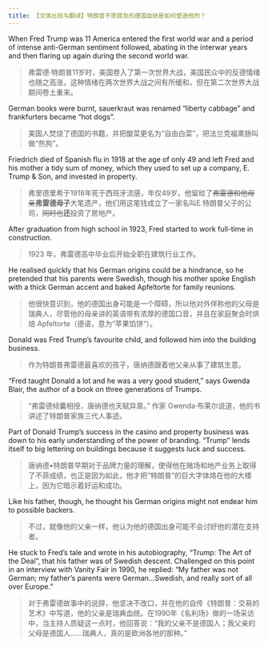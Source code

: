 ```yaml
---
title: 【文体比较与翻译】特朗普不愿提及的德国血统是如何塑造他的？
---
```




When Fred Trump was 11 America entered the first world war and a period of intense anti-German sentiment followed, abating in the interwar years and then flaring up again during the second world war.

> 弗雷德·特朗普11岁时，美国卷入了第一次世界大战，美国民众中的反德情绪也随之高涨，这种情绪在两次世界大战之间有所缓和，但在第二次世界大战期间卷土重来。

German books were burnt, sauerkraut was renamed “liberty cabbage” and frankfurters became “hot dogs”. 

> 美国人焚烧了德国的书籍，并把酸菜更名为“自由白菜”，把法兰克福熏肠叫做“热狗”。

Friedrich died of Spanish flu in 1918 at the age of only 49 and left Fred and his mother a tidy sum of money, which they used to set up a company, E. Trump & Son, and invested in property.

> 弗里德里希于1918年死于西班牙流感，年仅49岁。他留给了~~弗雷德和他母亲~~**弗雷德母子**大笔遗产，他们用这笔钱成立了一家名叫E.特朗普父子的公司，~~同时也~~**还**投资了房地产。

After graduation from high school in 1923, Fred started to work full-time in construction.

> 1923 年，弗雷德高中毕业后开始全职在建筑行业工作。

He realised quickly that his German origins could be a hindrance, so he pretended that his parents were Swedish, though his mother spoke English with a thick German accent and baked Apfeltorte for family reunions.

> 他很快意识到，他的德国出身可能是一个障碍，所以他对外佯称他的父母是瑞典人，尽管他的母亲讲的英语带有浓厚的德国口音，并且在家庭聚会时烘焙 Apfeltorte（德语，意为“苹果馅饼“）。

Donald was Fred Trump’s favourite child, and followed him into the building business.

> 作为特朗普弗雷德最喜欢的孩子，唐纳德跟着他父亲从事了建筑生意。

 “Fred taught Donald a lot and he was a very good student,” says Gwenda Blair, the author of a book on three generations of Trumps.

> “弗雷德倾囊相授，唐纳德也天赋异禀。” 作家 Gwenda·布莱尔说道，他的书讲述了特朗普家族三代人事迹。

Part of Donald Trump’s success in the casino and property business was down to his early understanding of the power of branding. “Trump” lends itself to big lettering on buildings because it suggests luck and success.

> 唐纳德•特朗普早期对于品牌力量的理解，使得他在赌场和地产业务上取得了不菲成绩，也正是因为如此，他才把“特朗普”的巨大字体烙在他的大楼上，因为它暗示着好运和成功。

Like his father, though, he thought his German origins might not endear him to possible backers.

> 不过，就像他的父亲一样，他认为他的德国出身可能不会讨好他的潜在支持者。

He stuck to Fred’s tale and wrote in his autobiography, “Trump: The Art of the Deal”, that his father was of Swedish descent. Challenged on this point in an interview with Vanity Fair in 1990, he replied: “My father was not German; my father’s parents were German…Swedish, and really sort of all over Europe.”

> 对于弗雷德故事中的说辞，他坚决不改口，并在他的自传《特朗普：交易的艺术》中写道，他的父亲是瑞典血统。在1990年《名利场》做的一场采访中，当主持人质疑这一点时，他回答说：“我的父亲不是德国人；我父亲的父母是德国人......瑞典人，真的是欧洲各地的那种。”